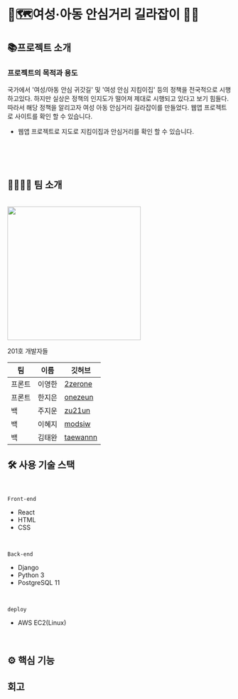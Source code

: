 # 🚩🗺여성·아동 안심거리 길라잡이 🏃‍♂️

## 📚프로젝트 소개
### 프로젝트의 목적과 용도

국가에서 '여성/아동 안심 귀갓길' 및 '여성 안심 지킴이집' 등의 정책을 전국적으로 시행하고있다.
하지만 실상은 정책의 인지도가 떨어져 제대로 시행되고 있다고 보기 힘들다. 따라서 해당 정책을 알리고자 여성 아동 안심거리 길라잡이를 만들었다. 
웹앱 프로젝트로 사이트를 확인 할 수 있습니다.

* 웹앱 프로젝트로 지도로 지킴이집과 안심거리를 확인 할 수 있습니다.
<br>
<br>
<br>


## 👨‍👨‍👧‍👧 팀 소개 
<br>

<img src="https://user-images.githubusercontent.com/50399088/128877830-8ce41454-e01e-495f-a417-c75698ce043c.jpg" width="300">

201호 개발자들

|팀|이름|깃허브|
|------|---|---|
|프론트|이영한|[2zerone](https://github.com/2zerone)|
|프론트|한지은|[onezeun](https://github.com/onezeun)|
|백|주지운|[zu21un](https://github.com/zu21un)|
|백|이혜지|[modsiw](https://github.com/zzambbang)|
|백|김태완|[taewannn](https://github.com/taewannn)|

## 🛠 사용 기술 스택
<br>

```
Front-end
``` 

* React
* HTML 
* CSS

<br>

```
Back-end
```

* Django
* Python 3
* PostgreSQL 11

<br>

```
deploy
```

* AWS EC2(Linux)


<br>

## ⚙ 핵심 기능



## 회고 
